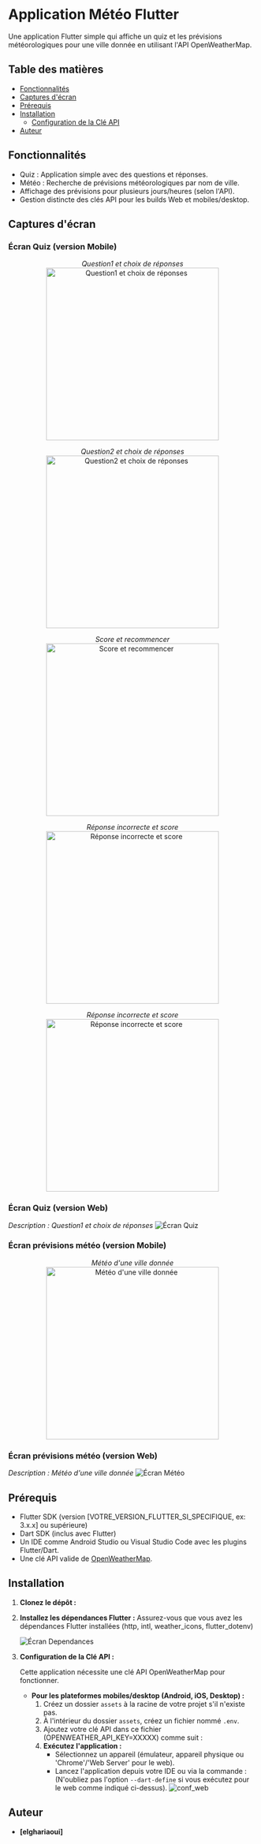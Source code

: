 # Application Météo Flutter

Une application Flutter simple qui affiche un quiz et les prévisions météorologiques pour une ville donnée en utilisant l'API OpenWeatherMap.

## Table des matières
* [Fonctionnalités](#fonctionnalités)
* [Captures d'écran](#captures-décran)
* [Prérequis](#prérequis)
* [Installation](#installation)
    * [Configuration de la Clé API](#configuration-de-la-clé-api)
* [Auteur](#auteur)

## Fonctionnalités

*   Quiz : Application simple avec des questions et réponses.
*   Météo : Recherche de prévisions météorologiques par nom de ville.
*   Affichage des prévisions pour plusieurs jours/heures (selon l'API).
*   Gestion distincte des clés API pour les builds Web et mobiles/desktop.

## Captures d'écran

### Écran Quiz (version Mobile)

<p align="center">
  <em>Question1 et choix de réponses</em><br/>
  <img src="assets/images/Capture_quiz_1.png" alt="Question1 et choix de réponses" width="350"/>
</p>

<p align="center">
  <em>Question2 et choix de réponses</em><br/>
  <img src="assets/images/Capture_quiz_2.png" alt="Question2 et choix de réponses" width="350"/>
</p>

<p align="center">
  <em>Score et recommencer</em><br/>
  <img src="assets/images/Capture_quiz_score_ok.png" alt="Score et recommencer" width="350"/>
</p>

<p align="center">
  <em>Réponse incorrecte et score</em><br/>
  <img src="assets/images/Capture_quiz_score_ko_1.png" alt="Réponse incorrecte et score" width="350"/>
</p>

<p align="center">
  <em>Réponse incorrecte et score</em><br/>
  <img src="assets/images/Capture_quiz_score_ko_2.png" alt="Réponse incorrecte et score" width="350"/>
</p>

### Écran Quiz (version Web)

*Description : Question1 et choix de réponses*
![Écran Quiz](assets/images/Capture_quiz_version_web.png)


### Écran prévisions météo (version Mobile)

<p align="center">
  <em>Météo d'une ville donnée</em><br/>
  <img src="assets/images/Capture_weather.png" alt="Météo d'une ville donnée" width="350"/>
</p>

### Écran prévisions météo (version Web)

*Description : Météo d'une ville donnée*
![Écran Météo](assets/images/Capture_quiz_version_web.png)


## Prérequis

*   Flutter SDK (version [VOTRE_VERSION_FLUTTER_SI_SPECIFIQUE, ex: 3.x.x] ou supérieure)
*   Dart SDK (inclus avec Flutter)
*   Un IDE comme Android Studio ou Visual Studio Code avec les plugins Flutter/Dart.
*   Une clé API valide de [OpenWeatherMap](https://openweathermap.org/api).

## Installation

1.  **Clonez le dépôt :**
2.  **Installez les dépendances Flutter :**
    Assurez-vous que vous avez les dépendances Flutter installées (http, intl, weather_icons, flutter_dotenv)

    ![Écran Dependances](assets/images/Capture_dependances.png)

3.  **Configuration de la Clé API :**

    Cette application nécessite une clé API OpenWeatherMap pour fonctionner.

    *   **Pour les plateformes mobiles/desktop (Android, iOS, Desktop) :**
        1.  Créez un dossier `assets` à la racine de votre projet s'il n'existe pas.
        2.  À l'intérieur du dossier `assets`, créez un fichier nommé `.env`.
        3.  Ajoutez votre clé API dans ce fichier (OPENWEATHER_API_KEY=XXXXX) comme suit :    
        4.  **Exécutez l'application :**
            *   Sélectionnez un appareil (émulateur, appareil physique ou 'Chrome'/'Web Server' pour le web).
            *   Lancez l'application depuis votre IDE ou via la commande :
                (N'oubliez pas l'option `--dart-define` si vous exécutez pour le web comme indiqué ci-dessus).
                ![conf_web](assets/images/Capture_conf_version_web.png)
                

## Auteur

*   **[elghariaoui]**
    
